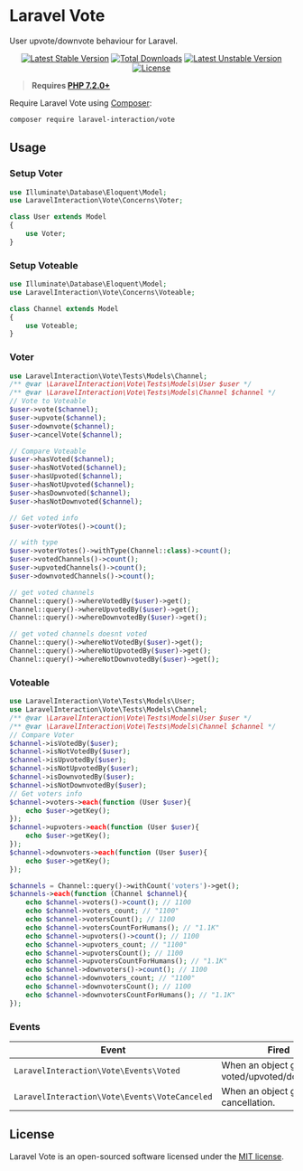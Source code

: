 # Laravel Vote

User upvote/downvote behaviour for Laravel.

<p align="center">
<a href="https://packagist.org/packages/laravel-interaction/vote"><img src="https://poser.pugx.org/laravel-interaction/vote/v/stable.svg" alt="Latest Stable Version"></a>
<a href="https://packagist.org/packages/laravel-interaction/vote"><img src="https://poser.pugx.org/laravel-interaction/vote/downloads" alt="Total Downloads"></a>
<a href="https://packagist.org/packages/laravel-interaction/vote"><img src="https://poser.pugx.org/laravel-interaction/vote/v/unstable.svg" alt="Latest Unstable Version"></a>
<a href="https://packagist.org/packages/laravel-interaction/vote"><img src="https://poser.pugx.org/laravel-interaction/vote/license" alt="License"></a>
</p>

> **Requires [PHP 7.2.0+](https://php.net/releases/)**

Require Laravel Vote using [Composer](https://getcomposer.org):

```bash
composer require laravel-interaction/vote
```

## Usage

### Setup Voter

```php
use Illuminate\Database\Eloquent\Model;
use LaravelInteraction\Vote\Concerns\Voter;

class User extends Model
{
    use Voter;
}
```

### Setup Voteable

```php
use Illuminate\Database\Eloquent\Model;
use LaravelInteraction\Vote\Concerns\Voteable;

class Channel extends Model
{
    use Voteable;
}
```

### Voter

```php
use LaravelInteraction\Vote\Tests\Models\Channel;
/** @var \LaravelInteraction\Vote\Tests\Models\User $user */
/** @var \LaravelInteraction\Vote\Tests\Models\Channel $channel */
// Vote to Voteable
$user->vote($channel);
$user->upvote($channel);
$user->downvote($channel);
$user->cancelVote($channel);

// Compare Voteable
$user->hasVoted($channel);
$user->hasNotVoted($channel);
$user->hasUpvoted($channel);
$user->hasNotUpvoted($channel);
$user->hasDownvoted($channel);
$user->hasNotDownvoted($channel);

// Get voted info
$user->voterVotes()->count(); 

// with type
$user->voterVotes()->withType(Channel::class)->count(); 
$user->votedChannels()->count();
$user->upvotedChannels()->count();
$user->downvotedChannels()->count();

// get voted channels
Channel::query()->whereVotedBy($user)->get();
Channel::query()->whereUpvotedBy($user)->get();
Channel::query()->whereDownvotedBy($user)->get();

// get voted channels doesnt voted
Channel::query()->whereNotVotedBy($user)->get();
Channel::query()->whereNotUpvotedBy($user)->get();
Channel::query()->whereNotDownvotedBy($user)->get();
```

### Voteable

```php
use LaravelInteraction\Vote\Tests\Models\User;
use LaravelInteraction\Vote\Tests\Models\Channel;
/** @var \LaravelInteraction\Vote\Tests\Models\User $user */
/** @var \LaravelInteraction\Vote\Tests\Models\Channel $channel */
// Compare Voter
$channel->isVotedBy($user); 
$channel->isNotVotedBy($user);
$channel->isUpvotedBy($user); 
$channel->isNotUpvotedBy($user);
$channel->isDownvotedBy($user); 
$channel->isNotDownvotedBy($user);
// Get voters info
$channel->voters->each(function (User $user){
    echo $user->getKey();
});
$channel->upvoters->each(function (User $user){
    echo $user->getKey();
});
$channel->downvoters->each(function (User $user){
    echo $user->getKey();
});

$channels = Channel::query()->withCount('voters')->get();
$channels->each(function (Channel $channel){
    echo $channel->voters()->count(); // 1100
    echo $channel->voters_count; // "1100"
    echo $channel->votersCount(); // 1100
    echo $channel->votersCountForHumans(); // "1.1K"
    echo $channel->upvoters()->count(); // 1100
    echo $channel->upvoters_count; // "1100"
    echo $channel->upvotersCount(); // 1100
    echo $channel->upvotersCountForHumans(); // "1.1K"
    echo $channel->downvoters()->count(); // 1100
    echo $channel->downvoters_count; // "1100"
    echo $channel->downvotersCount(); // 1100
    echo $channel->downvotersCountForHumans(); // "1.1K"
});
```

### Events

| Event | Fired |
| --- | --- |
| `LaravelInteraction\Vote\Events\Voted` | When an object get voted/upvoted/downvoted. |
| `LaravelInteraction\Vote\Events\VoteCanceled` | When an object get vote cancellation. |

## License

Laravel Vote is an open-sourced software licensed under the [MIT license](LICENSE).
